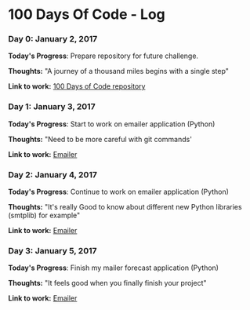 # 100 Days Of Code - Log

### Day 0: January 2, 2017

**Today's Progress**: Prepare repository for future challenge. 

**Thoughts:** "A journey of a thousand miles begins with a single step"

**Link to work:** [100 Days of Code repository](https://www.github.com/Evalle/100-days-of-code)

### Day 1: January 3, 2017

**Today's Progress**: Start to work on emailer application (Python)

**Thoughts:** "Need to be more careful with git commands' 

**Link to work:** [Emailer](https://www.github.com/Evalle/emailer)

### Day 2: January 4, 2017

**Today's Progress**: Continue to work on emailer application (Python)

**Thoughts:** "It's really Good to know about different new Python libraries (smtplib) for example" 

**Link to work:** [Emailer](https://www.github.com/Evalle/emailer)

### Day 3: January 5, 2017

**Today's Progress**: Finish my mailer forecast application (Python)

**Thoughts:** "It feels good when you finally finish your project" 

**Link to work:** [Emailer](https://www.github.com/Evalle/emailer)
